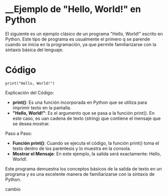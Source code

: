 # __Ejemplo de "Hello, World!" en Python

El siguiente es un ejemplo clásico de un programa "Hello, World!" escrito en Python. Este tipo de programa es usualmente el primero q se parende cuando se inicia en la programación, ya que permite familiarizarse con la sintaxis básica del lenguaje.

# Código

```
print("Hello, World!")
```
Explicación del Código:

* __print()__: Es una función incorporada en Python que se utiliza para imprimir texto en la pantalla.
*  __"Hello, World!"__: Es el argumento que se pasa a la función print(). En este caso, es uan cadena de texto (string) que contiene el mensaje que se desea mostrar.
  
  Paso a Paso:

* __Función print()__: Cuando se ejecuta el código, la función print() toma el texto dentro de los paréntesis y lo muestra en la consola. 
* __Mostrar el Mensaje__: En este ejemplo, la salida será exactamente: Hello, World!.

Este programa demuestra los conceptos básicos de la salida de texto en un programa y es una excelente manera de familiarizarse con la sintaxis de Python.

cambio 